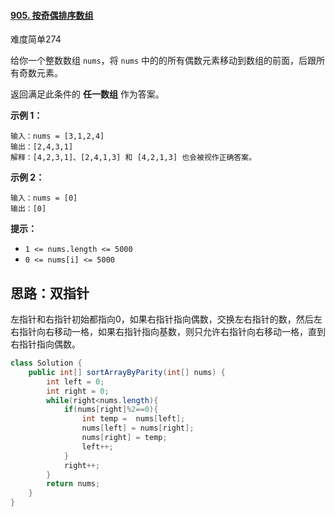 #### [905. 按奇偶排序数组](https://leetcode-cn.com/problems/sort-array-by-parity/)

难度简单274

给你一个整数数组 `nums`，将 `nums` 中的的所有偶数元素移动到数组的前面，后跟所有奇数元素。

返回满足此条件的 **任一数组** 作为答案。

 

**示例 1：**

```
输入：nums = [3,1,2,4]
输出：[2,4,3,1]
解释：[4,2,3,1]、[2,4,1,3] 和 [4,2,1,3] 也会被视作正确答案。
```

**示例 2：**

```
输入：nums = [0]
输出：[0]
```

 

**提示：**

- `1 <= nums.length <= 5000`
- `0 <= nums[i] <= 5000`

## 思路：双指针

​		左指针和右指针初始都指向0，如果右指针指向偶数，交换左右指针的数，然后左右指针向右移动一格，如果右指针指向基数，则只允许右指针向右移动一格，直到右指针指向偶数。

```java
class Solution {
    public int[] sortArrayByParity(int[] nums) {
        int left = 0;
        int right = 0;
        while(right<nums.length){
            if(nums[right]%2==0){
                int temp =  nums[left];
                nums[left] = nums[right];
                nums[right] = temp;
                left++;
            }
            right++;
        }
        return nums;
    }
}
```